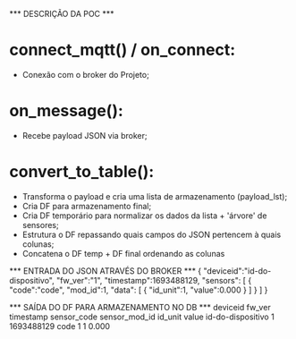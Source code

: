 *** DESCRIÇÃO DA POC ***
# connect_mqtt() / on_connect:
  - Conexão com o broker do Projeto;
# on_message():
  - Recebe payload JSON via broker;
# convert_to_table():
  - Transforma o payload e cria uma lista de armazenamento (payload_lst);
  - Cria DF para armazenamento final;
  - Cria DF temporário para normalizar os dados da lista + 'árvore' de sensores;
  - Estrutura o DF repassando quais campos do JSON pertencem à quais colunas;
  - Concatena o DF temp + DF final ordenando as colunas


*** ENTRADA DO JSON ATRAVÉS DO BROKER ***
{
    "deviceid":"id-do-dispositivo",
    "fw_ver":"1",
    "timestamp":1693488129,
    "sensors":
    [
        {
            "code":"code",
            "mod_id":1,
            "data":
            [
                {
                    "id_unit":1,
                    "value":0.000
                }
            ]
        }
    ]
}


*** SAÍDA DO DF PARA ARMAZENAMENTO NO DB ***
deviceid            fw_ver          timestamp           sensor_code         sensor_mod_id           id_unit         value
id-do-dispositivo   1               1693488129          code                1                       1               0.000